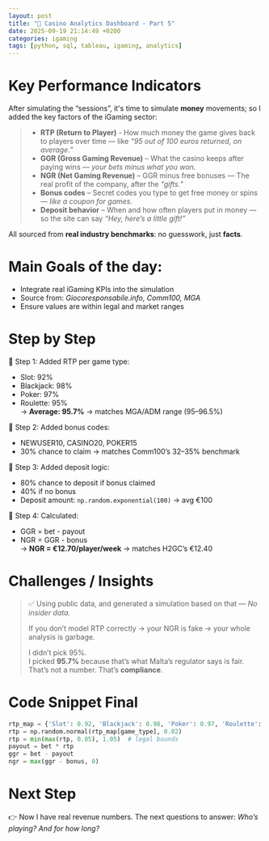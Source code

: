 ```yaml
---
layout: post
title: "🎲 Casino Analytics Dashboard - Part 5"
date: 2025-09-19 21:14:49 +0200
categories: igaming
tags: [python, sql, tableau, igaming, analytics]
---
```


# Key Performance Indicators

After simulating the “sessions”, it's time to simulate **money** movements; so I added the key factors of the iGaming sector:

> - **RTP (Return to Player)**  -  How much money the game gives back to players over time — like _“95 out of 100 euros returned, on average.”_  
> - **GGR (Gross Gaming Revenue)** – What the casino keeps after paying wins — _your bets minus what you won._  
> - **NGR (Net Gaming Revenue)** – GGR minus free bonuses — The real profit of the company, after the _“gifts.”_    
> - **Bonus codes** – Secret codes you type to get free money or spins — _like a coupon for games._
> - **Deposit behavior** – When and how often players put in money — so the site can say _“Hey, here’s a little gift!”_ 

All sourced from **real industry benchmarks**: no guesswork, just **facts**.

# Main Goals of the day:

- Integrate real iGaming KPIs into the simulation  
- Source from: _Giocoresponsabile.info, Comm100, MGA_  
- Ensure values are within legal and market ranges

# Step by Step

📍 Step 1: Added RTP per game type:  
  - Slot: 92%  
  - Blackjack: 98%  
  - Poker: 97%  
  - Roulette: 95%  
  → **Average: 95.7%** → matches MGA/ADM range (95–96.5%)  

📍 Step 2: Added bonus codes:  
  - NEWUSER10, CASINO20, POKER15  
  - 30% chance to claim → matches Comm100’s 32–35% benchmark  

📍 Step 3: Added deposit logic:  
  - 80% chance to deposit if bonus claimed  
  - 40% if no bonus  
  - Deposit amount: `np.random.exponential(100)` → avg €100  

📍 Step 4: Calculated:  
  - GGR = bet - payout  
  - NGR = GGR - bonus  
  → **NGR = €12.70/player/week** → matches H2GC’s €12.40  

# Challenges / Insights

> ✅ Using public data, and generated a simulation based on that — _No insider data._ 
>  
> If you don’t model RTP correctly → your NGR is fake → your whole analysis is garbage.  
>  
> I didn’t pick 95%.  
> I picked **95.7%** because that’s what Malta’s regulator says is fair.  
> That’s not a number. That’s **compliance**.

# Code Snippet Final

```python
rtp_map = {'Slot': 0.92, 'Blackjack': 0.98, 'Poker': 0.97, 'Roulette': 0.95}
rtp = np.random.normal(rtp_map[game_type], 0.02)
rtp = min(max(rtp, 0.85), 1.05)  # legal bounds
payout = bet * rtp
ggr = bet - payout
ngr = max(ggr - bonus, 0)
```
</pre>

# Next Step
👉 Now I have real revenue numbers. The next questions to answer: _Who’s playing? And for how long?_
